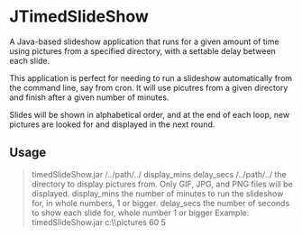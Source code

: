 # JTimedSlideShow
A Java-based slideshow application that runs for a given amount of time using pictures from a specified directory, with a settable delay between each slide.

This application is perfect for needing to run a slideshow automatically from the command line, say from cron. It will use picutres from a given directory and finish after a given number of minutes. 

Slides will be shown in alphabetical order, and at the end of each loop, new pictures are looked for and displayed in the next round.


Usage
-----
<blockquote>
timedSlideShow.jar /../path/../ display_mins delay_secs 
    /../path/../     the directory to display pictures  
                     from. Only GIF, JPG, and PNG files 
                     will be displayed.                 
    display_mins     the number of minutes to run the   
                     slideshow for, in whole numbers,   
                     1 or bigger.                       
    delay_secs       the number of seconds to show each 
                     slide for, whole number 1 or bigger
  Example: timedSlideShow.jar c:\\pictures 60 5  
</blockquote>
